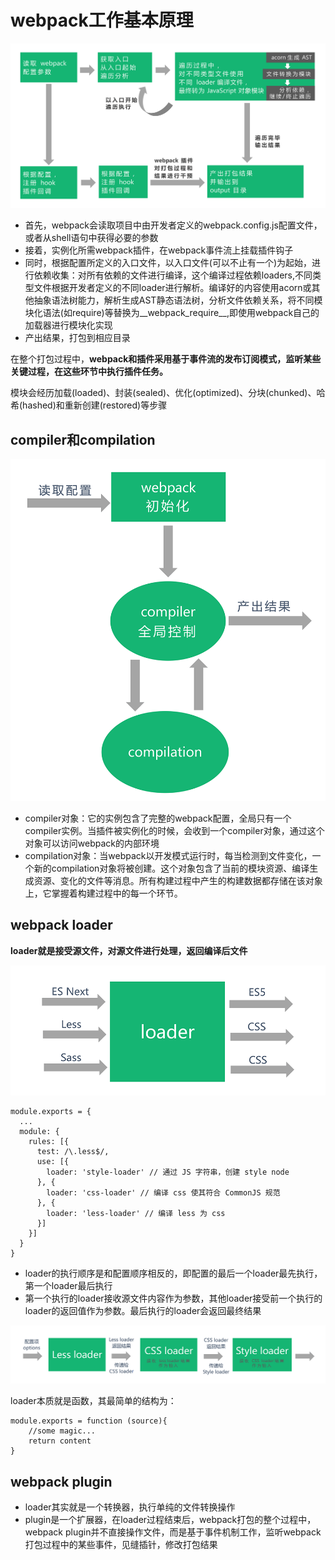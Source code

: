 # webpack工作基本原理
![](img/webpack工作基本原理.png)  

- 首先，webpack会读取项目中由开发者定义的webpack.config.js配置文件，或者从shell语句中获得必要的参数
- 接着，实例化所需webpack插件，在webpack事件流上挂载插件钩子
- 同时，根据配置所定义的入口文件，以入口文件(可以不止有一个)为起始，进行依赖收集：对所有依赖的文件进行编译，这个编译过程依赖loaders,不同类型文件根据开发者定义的不同loader进行解析。编译好的内容使用acorn或其他抽象语法树能力，解析生成AST静态语法树，分析文件依赖关系，将不同模块化语法(如require)等替换为__webpack_require__,即使用webpack自己的加载器进行模块化实现
- 产出结果，打包到相应目录  


在整个打包过程中，**webpack和插件采用基于事件流的发布订阅模式，监听某些关键过程，在这些环节中执行插件任务。**  

模块会经历加载(loaded)、封装(sealed)、优化(optimized)、分块(chunked)、哈希(hashed)和重新创建(restored)等步骤

## compiler和compilation
![](img/两个核心.png)  

- compiler对象：它的实例包含了完整的webpack配置，全局只有一个compiler实例。当插件被实例化的时候，会收到一个compiler对象，通过这个对象可以访问webpack的内部环境
- compilation对象：当webpack以开发模式运行时，每当检测到文件变化，一个新的compilation对象将被创建。这个对象包含了当前的模块资源、编译生成资源、变化的文件等消息。所有构建过程中产生的构建数据都存储在该对象上，它掌握着构建过程中的每一个环节。


## webpack loader
**loader就是接受源文件，对源文件进行处理，返回编译后文件**  

![](img/loader.png)  

```
module.exports = {
  ...
  module: {
    rules: [{
      test: /\.less$/,
      use: [{
        loader: 'style-loader' // 通过 JS 字符串，创建 style node
      }, {
        loader: 'css-loader' // 编译 css 使其符合 CommonJS 规范
      }, {
        loader: 'less-loader' // 编译 less 为 css
      }]
    }]
  }
}
```
- loader的执行顺序是和配置顺序相反的，即配置的最后一个loader最先执行，第一个loader最后执行
- 第一个执行的loader接收源文件内容作为参数，其他loader接受前一个执行的loader的返回值作为参数。最后执行的loader会返回最终结果  

![](img/多个loader.png)  

loader本质就是函数，其最简单的结构为：  
```
module.exports = function (source){
    //some magic...
    return content
}
```

## webpack plugin
- loader其实就是一个转换器，执行单纯的文件转换操作
- plugin是一个扩展器，在loader过程结束后，webpack打包的整个过程中，webpack plugin并不直接操作文件，而是基于事件机制工作，监听webpack打包过程中的某些事件，见缝插针，修改打包结果